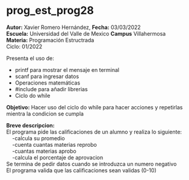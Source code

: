 # prog_est_prog28
<p><b>Autor:</b> Xavier Romero Hernández, <b>Fecha:</b> 03/03/2022 <br>
  <b>Escuela:</b> Universidad del Valle de Mexico <b>Campus</b> Villahermosa<br>
  <b>Materia:</b> Programación Estructrada<br>
Ciclo: 01/2022</p>

<p>
Presenta el uso de:
  <ul>
    <li>printf para mostrar el mensaje en terminal</li>
    <li>scanf para ingresar datos</li>
    <li>Operaciones matemáticas</li>
    <li>#include para añadir librerias</li>
    <li>Ciclo do while</li>
  </ul>
</p>

<b>Objetivo:</b> Hacer uso del ciclo do while para hacer acciones y repetirlas mientra la condicion se cumpla

<p><b>Breve descripcion:</b><br>
El programa pide las calificaciones de un alumno y realiza lo siguiente:<br>
&nbsp;&nbsp;&nbsp;&nbsp;-calcula su promedio<br>
&nbsp;&nbsp;&nbsp;&nbsp;-cuenta cuantas materias reprobo<br>
&nbsp;&nbsp;&nbsp;&nbsp;-cuantas materias aprobo<br>
&nbsp;&nbsp;&nbsp;&nbsp;-calcula el porcentaje de aprovacion<br>
Se termina de pedir datos cuando se introduzca un numero negativo<br>
El programa valida que las calificaciones sean validas (0-10)
</p>
